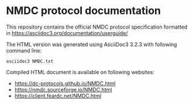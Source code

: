 # NMDC protocol documentation

This repository contains the official NMDC protocol specification formatted in https://asciidoc3.org/documentation/userguide/

The HTML version was generated using AsciiDoc3 3.2.3 with following command line:

```
asciidoc3 NMDC.txt
```

Compiled HTML document is available on following websites:

* https://dc-protocols.github.io/NMDC.html
* https://nmdc.sourceforge.io/NMDC.html
* https://client.feardc.net/NMDC.html